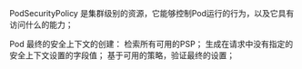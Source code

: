 PodSecurityPolicy 是集群级别的资源，它能够控制Pod运行的行为，以及它具有访问什么的能力；

Pod 最终的安全上下文的创建：
检索所有可用的PSP；
生成在请求中没有指定的安全上下文设置的字段值；
基于可用的策略，验证最终的设置；